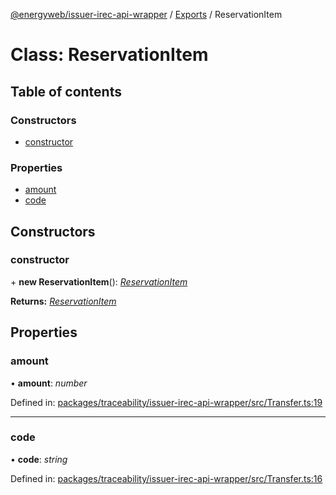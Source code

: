 [@energyweb/issuer-irec-api-wrapper](../README.md) / [Exports](../modules.md) / ReservationItem

# Class: ReservationItem

## Table of contents

### Constructors

-   [constructor](reservationitem.md#constructor)

### Properties

-   [amount](reservationitem.md#amount)
-   [code](reservationitem.md#code)

## Constructors

### constructor

\+ **new ReservationItem**(): [_ReservationItem_](reservationitem.md)

**Returns:** [_ReservationItem_](reservationitem.md)

## Properties

### amount

• **amount**: _number_

Defined in: [packages/traceability/issuer-irec-api-wrapper/src/Transfer.ts:19](https://github.com/energywebfoundation/origin/blob/1ec4bda2/packages/traceability/issuer-irec-api-wrapper/src/Transfer.ts#L19)

---

### code

• **code**: _string_

Defined in: [packages/traceability/issuer-irec-api-wrapper/src/Transfer.ts:16](https://github.com/energywebfoundation/origin/blob/1ec4bda2/packages/traceability/issuer-irec-api-wrapper/src/Transfer.ts#L16)
